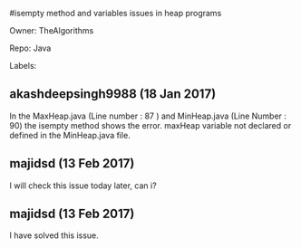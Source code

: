 #isempty method and variables issues in heap programs

Owner: TheAlgorithms

Repo: Java

Labels: 

## akashdeepsingh9988 (18 Jan 2017)

In the MaxHeap.java (Line number : 87 ) and MinHeap.java (Line Number : 90) the isempty method shows the error.  maxHeap variable not declared or defined in the MinHeap.java file.

## majidsd (13 Feb 2017)

I will check this issue today later, can i?

## majidsd (13 Feb 2017)

I have solved this issue.

